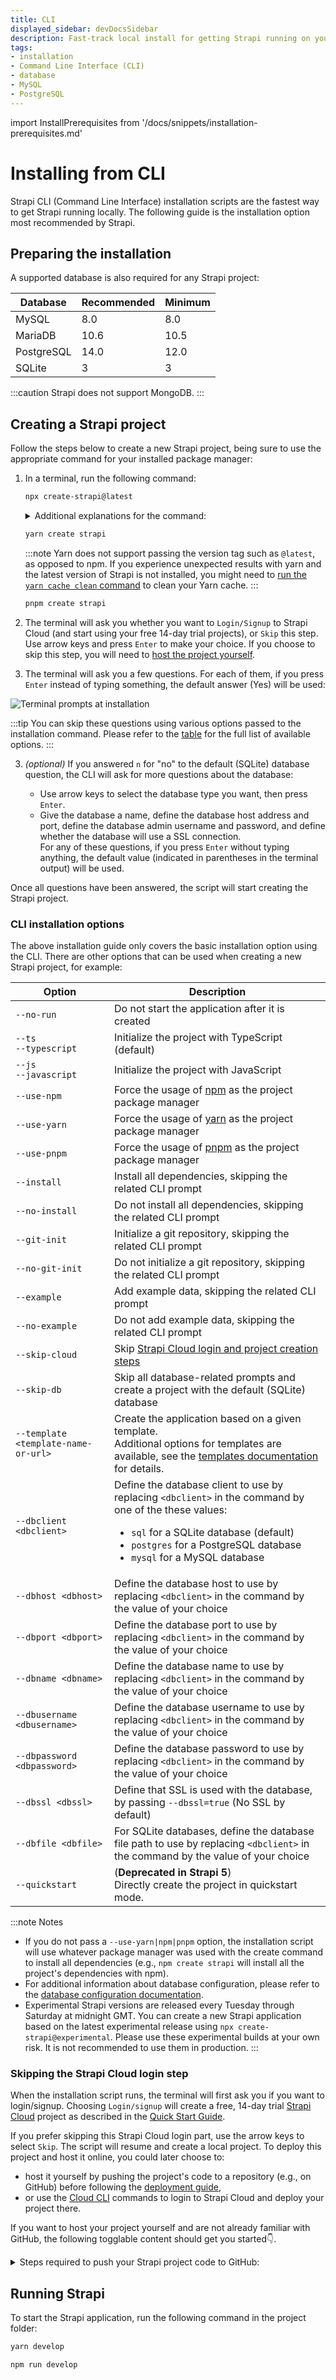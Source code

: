 ```yaml
---
title: CLI
displayed_sidebar: devDocsSidebar
description: Fast-track local install for getting Strapi running on your computer in less than a minute.
tags:
- installation
- Command Line Interface (CLI)
- database
- MySQL
- PostgreSQL
---
```


import InstallPrerequisites from '/docs/snippets/installation-prerequisites.md'

# Installing from CLI

Strapi CLI (Command Line Interface) installation scripts are the fastest way to get Strapi running locally. The following guide is the installation option most recommended by Strapi.

## Preparing the installation

<InstallPrerequisites components={props.components} />

A supported database is also required for any Strapi project:

| Database   | Recommended | Minimum |
| ---------- | ----------- | ------- |
| MySQL      | 8.0         | 8.0     |
| MariaDB    | 10.6        | 10.5    |
| PostgreSQL | 14.0        | 12.0    |
| SQLite     | 3           | 3       |

:::caution
Strapi does not support MongoDB.
:::

## Creating a Strapi project

Follow the steps below to create a new Strapi project, being sure to use the appropriate command for your installed package manager:

1. In a terminal, run the following command:

    <Tabs groupId="yarn-npm">

    <TabItem value="npm" label="NPM">

    ```bash
    npx create-strapi@latest
    ```

    <details>
    <summary>Additional explanations for the command:</summary>

    * `npx` runs a command from a npm package
    * `create-strapi` is the Strapi package
    * `@latest` indicates that the latest version of Strapi is used
    
    <br/>

    Instead of npx, the traditional npm command can be used too, with `npm create strapi@latest`.

    Please note the additional dash between create and strapi when using npx: `npx create-strapi` vs. `npm create strapi`.
    </details>
    
    </TabItem>

    <TabItem value="yarn" label="Yarn">

    ```bash
    yarn create strapi
   
    ```

    :::note
    Yarn does not support passing the version tag such as `@latest`, as opposed to npm. If you experience unexpected results with yarn and the latest version of Strapi is not installed, you might need to [run the `yarn cache clean` command](https://yarnpkg.com/cli/cache/clean) to clean your Yarn cache.
    :::

    </TabItem>

    <TabItem value="pnpm" label="pnpm">

    ```bash
    pnpm create strapi
    ```
    
    </TabItem>

    </Tabs>

2. The terminal will ask you whether you want to `Login/Signup` to Strapi Cloud (and start using your free 14-day trial projects), or `Skip` this step. Use arrow keys and press `Enter` to make your choice. If you choose to skip this step, you will need to [host the project yourself](#skipping-the-strapi-cloud-login-step).

2. The terminal will ask you a few questions. For each of them, if you press `Enter` instead of typing something, the default answer (Yes) will be used:

  ![Terminal prompts at installation](/img/assets/installation/prompts.png)

  :::tip
  You can skip these questions using various options passed to the installation command. Please refer to the [table](#cli-installation-options) for the full list of available options.
  :::

3. _(optional)_ If you answered `n` for "no" to the default (SQLite) database question, the CLI will ask for more questions about the database:

    * Use arrow keys to select the database type you want, then press `Enter`.
    * Give the database a name, define the database host address and port, define the database admin username and password, and define whether the database will use a SSL connection.<br/>For any of these questions, if you press `Enter` without typing anything, the default value (indicated in parentheses in the terminal output) will be used.

Once all questions have been answered, the script will start creating the Strapi project.

### CLI installation options

The above installation guide only covers the basic installation option using the CLI. There are other options that can be used when creating a new Strapi project, for example:

| Option | Description |
|--------|---------------------------------------------------------|
| `--no-run` | Do not start the application after it is created |
| `--ts`<br/>`--typescript` | Initialize the project with TypeScript (default) |
| `--js`<br/>`--javascript` | Initialize the project with JavaScript  |
| `--use-npm` | Force the usage of [npm](https://www.npmjs.com/) as the project package manager |
| `--use-yarn` | Force the usage of [yarn](https://yarnpkg.com/) as the project package manager |
| `--use-pnpm` | Force the usage of [pnpm](https://pnpm.io/) as the project package manager |
| `--install`  | Install all dependencies, skipping the related CLI prompt |
| `--no-install`  | Do not install all dependencies, skipping the related CLI prompt |
| `--git-init` | Initialize a git repository, skipping the related CLI prompt |
| `--no-git-init` | Do not initialize a git repository, skipping the related CLI prompt |
| `--example`  | Add example data, skipping the related CLI prompt |
| `--no-example`  | Do not add example data, skipping the related CLI prompt |
| `--skip-cloud` |  Skip [Strapi Cloud login and project creation steps](#skipping-the-strapi-cloud-login-step) |
| `--skip-db` | Skip all database-related prompts and create a project with the default (SQLite) database |
| `--template <template-name-or-url>` | Create the application based on a given template.<br/>Additional options for templates are available, see the [templates documentation](/dev-docs/templates) for details. |
| `--dbclient <dbclient>` | Define the database client to use by replacing `<dbclient>` in the command by one of the these values:<ul><li>`sql` for a SQLite database (default)</li><li>`postgres` for a PostgreSQL database</li><li>`mysql` for a MySQL database</li></ul> |
| `--dbhost <dbhost>` | Define the database host to use by replacing `<dbclient>` in the command by the value of your choice |
| `--dbport <dbport>` | Define the database port to use by replacing `<dbclient>` in the command by the value of your choice |
| `--dbname <dbname>` | Define the database name to use by replacing `<dbclient>` in the command by the value of your choice |
| `--dbusername <dbusername>` | Define the database username to use by replacing `<dbclient>` in the command by the value of your choice |
| `--dbpassword <dbpassword>` | Define the database password to use by replacing `<dbclient>` in the command by the value of your choice |
| `--dbssl <dbssl>` | Define that SSL is used with the database, by passing `--dbssl=true` (No SSL by default) |
| `--dbfile <dbfile>` | For SQLite databases, define the database file path to use by replacing `<dbclient>` in the command by the value of your choice |
| `--quickstart` | (**Deprecated in Strapi 5**)<br/>Directly create the project in quickstart mode. |

:::note Notes
* If you do not pass a `--use-yarn|npm|pnpm` option, the installation script will use whatever package manager was used with the create command to install all dependencies (e.g., `npm create strapi` will install all the project's dependencies with npm).
* For additional information about database configuration, please refer to the [database configuration documentation](/dev-docs/configurations/database#configuration-structure).
* Experimental Strapi versions are released every Tuesday through Saturday at midnight GMT. You can create a new Strapi application based on the latest experimental release using `npx create-strapi@experimental`. Please use these experimental builds at your own risk. It is not recommended to use them in production.
:::

### Skipping the Strapi Cloud login step

When the installation script runs, the terminal will first ask you if you want to login/signup. Choosing `Login/signup` will create a free, 14-day trial [Strapi Cloud](/cloud/intro#what-is-strapi-cloud) project as described in the [Quick Start Guide](/dev-docs/quick-start).

If you prefer skipping this Strapi Cloud login part, use the arrow keys to select `Skip`. The script will resume and create a local project. To deploy this project and host it online, you could later choose to:

- host it yourself by pushing the project's code to a repository (e.g., on GitHub) before following the [deployment guide](/dev-docs/deployment),
- or use the [Cloud CLI](/cloud/cli/cloud-cli#) commands to login to Strapi Cloud and deploy your project there.

If you want to host your project yourself and are not already familiar with GitHub, the following togglable content should get you started👇.

<details>
<summary>Steps required to push your Strapi project code to GitHub:</summary>

1. In the terminal, ensure you are still in the folder that hosts the Strapi project you created.
2. Run the `git init` command to initialize git for this folder.
3. Run the `git add .` command to add all modified files to the git index.
4. Run the `git commit -m "Initial commit"` command to create a commit with all the added changes.
5. Log in to your GitHub account and [create a new repository](https://docs.github.com/en/repositories/creating-and-managing-repositories/quickstart-for-repositories). Give the new repository a name, for instance `my-first-strapi-project`, and remember this name.
6. Go back to the terminal and push your local repository to GitHub:

  a. Run a command similar to the following: `git remote add origin git@github.com:yourname/my-first-strapi-project.git`, ensuring you replace `yourname` by your own GitHub profile name, and `my-first-strapi-project` by the actual name you used at step 4.

  b. Run the `git push --set-upstream origin main` command to finally push the commit to your GitHub repository.

Additional information about using git with the command line interface can be found in the [official GitHub documentation](https://docs.github.com/en/migrations/importing-source-code/using-the-command-line-to-import-source-code/adding-locally-hosted-code-to-github#adding-a-local-repository-to-github-using-git).

</details>

## Running Strapi

To start the Strapi application, run the following command in the project folder:

<Tabs groupId="yarn-npm">

<TabItem value="yarn" label="Yarn">

```bash
yarn develop
```

</TabItem>

<TabItem value="npm" label="NPM">

```bash
npm run develop
```

</TabItem>

</Tabs>
